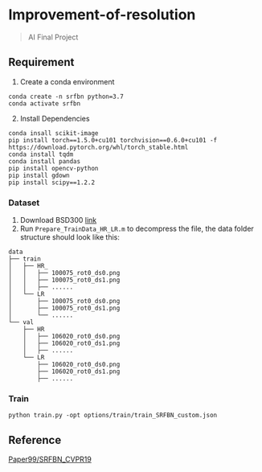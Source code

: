 # Improvement-of-resolution

> AI Final Project

## Requirement
1. Create a conda environment
```
conda create -n srfbn python=3.7
conda activate srfbn
```
2. Install Dependencies
```
conda insall scikit-image
pip install torch==1.5.0+cu101 torchvision==0.6.0+cu101 -f https://download.pytorch.org/whl/torch_stable.html
conda install tqdm
conda install pandas
pip install opencv-python
pip install gdown
pip install scipy==1.2.2
```

### Dataset
1. Download BSD300 [link](https://www2.eecs.berkeley.edu/Research/Projects/CS/vision/bsds/BSDS300/html/dataset/images.html)
2. Run `Prepare_TrainData_HR_LR.m` to decompress the file, the data folder structure should look like this:
```
data
├── train
│   ├── HR_
│   │   ├── 100075_rot0_ds0.png
│   │   ├── 100075_rot0_ds1.png
│   │   ├── ......
│   └── LR
│       ├── 100075_rot0_ds0.png
│       ├── 100075_rot0_ds1.png
│       └── ......
└── val
    ├── HR
    │   ├── 106020_rot0_ds0.png
    │   ├── 106020_rot0_ds1.png
    │   ├── ......
    └── LR
        ├── 106020_rot0_ds0.png
        ├── 106020_rot0_ds1.png
        ├── ......
```


### Train
```
python train.py -opt options/train/train_SRFBN_custom.json
```
## Reference

[Paper99/SRFBN_CVPR19](https://github.com/Paper99/SRFBN_CVPR19)

